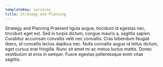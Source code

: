```yaml
---
templateKey: services
title: Strategy and Planning
---
```


Strategy and Planning Praesent ligula augue, tincidunt id egestas nec,
tincidunt eget est. Sed in turpis dictum, congue mauris a, sagittis sapien.
Curabitur accumsan convallis velit nec convallis. Cras bibendum feugiat
libero, id convallis lectus dapibus nec. Nulla convallis augue id tellus
dictum, eget cursus erat fringilla. Nunc sit amet mi ac metus luctus mattis.
Donec vestibulum at eros in semper. Fusce egestas pellentesque enim vitae
sagittis.
